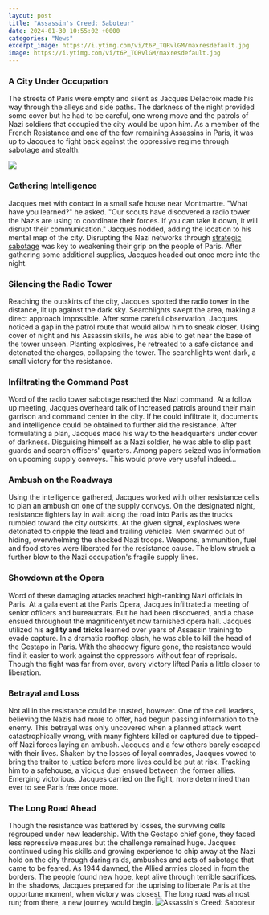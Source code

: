 ```yaml
---
layout: post
title: "Assassin's Creed: Saboteur"
date: 2024-01-30 10:55:02 +0000
categories: "News"
excerpt_image: https://i.ytimg.com/vi/t6P_TQRvlGM/maxresdefault.jpg
image: https://i.ytimg.com/vi/t6P_TQRvlGM/maxresdefault.jpg
---
```


### A City Under Occupation
The streets of Paris were empty and silent as Jacques Delacroix made his way through the alleys and side paths. The darkness of the night provided some cover but he had to be careful, one wrong move and the patrols of Nazi soldiers that occupied the city would be upon him. As a member of the French Resistance and one of the few remaining Assassins in Paris, it was up to Jacques to fight back against the oppressive regime through sabotage and stealth. 

![](https://i.ytimg.com/vi/7qVUVPw02QQ/maxresdefault.jpg)
### Gathering Intelligence
Jacques met with contact in a small safe house near Montmartre. "What have you learned?" he asked. "Our scouts have discovered a radio tower the Nazis are using to coordinate their forces. If you can take it down, it will disrupt their communication." Jacques nodded, adding the location to his mental map of the city. Disrupting the Nazi networks through [strategic sabotage](https://store.fi.io.vn/collection/alejandre) was key to weakening their grip on the people of Paris. After gathering some additional supplies, Jacques headed out once more into the night.
### Silencing the Radio Tower  
Reaching the outskirts of the city, Jacques spotted the radio tower in the distance, lit up against the dark sky. Searchlights swept the area, making a direct approach impossible. After some careful observation, Jacques noticed a gap in the patrol route that would allow him to sneak closer. Using cover of night and his Assassin skills, he was able to get near the base of the tower unseen. Planting explosives, he retreated to a safe distance and detonated the charges, collapsing the tower. The searchlights went dark, a small victory for the resistance.
### Infiltrating the Command Post
Word of the radio tower sabotage reached the Nazi command. At a follow up meeting, Jacques overheard talk of increased patrols around their main garrison and command center in the city. If he could infiltrate it, documents and intelligence could be obtained to further aid the resistance. After formulating a plan, Jacques made his way to the headquarters under cover of darkness. Disguising himself as a Nazi soldier, he was able to slip past guards and search officers' quarters. Among papers seized was information on upcoming supply convoys. This would prove very useful indeed...
### Ambush on the Roadways 
Using the intelligence gathered, Jacques worked with other resistance cells to plan an ambush on one of the supply convoys. On the designated night, resistance fighters lay in wait along the road into Paris as the trucks rumbled toward the city outskirts. At the given signal, explosives were detonated to cripple the lead and trailing vehicles. Men swarmed out of hiding, overwhelming the shocked Nazi troops. Weapons, ammunition, fuel and food stores were liberated for the resistance cause. The blow struck a further blow to the Nazi occupation's fragile supply lines.
### Showdown at the Opera
Word of these damaging attacks reached high-ranking Nazi officials in Paris. At a gala event at the Paris Opera, Jacques infiltrated a meeting of senior officers and bureaucrats. But he had been discovered, and a chase ensued throughout the magnificentyet now tarnished opera hall. Jacques utilized his **agility and tricks** learned over years of Assassin training to evade capture. In a dramatic rooftop clash, he was able to kill the head of the Gestapo in Paris. With the shadowy figure gone, the resistance would find it easier to work against the oppressors without fear of reprisals. Though the fight was far from over, every victory lifted Paris a little closer to liberation.
### Betrayal and Loss  
Not all in the resistance could be trusted, however. One of the cell leaders, believing the Nazis had more to offer, had begun passing information to the enemy. This betrayal was only uncovered when a planned attack went catastrophically wrong, with many fighters killed or captured due to tipped-off Nazi forces laying an ambush. Jacques and a few others barely escaped with their lives. Shaken by the losses of loyal comrades, Jacques vowed to bring the traitor to justice before more lives could be put at risk. Tracking him to a safehouse, a vicious duel ensued between the former allies. Emerging victorious, Jacques carried on the fight, more determined than ever to see Paris free once more.
### The Long Road Ahead
Though the resistance was battered by losses, the surviving cells regrouped under new leadership. With the Gestapo chief gone, they faced less repressive measures but the challenge remained huge. Jacques continued using his skills and growing experience to chip away at the Nazi hold on the city through daring raids, ambushes and acts of sabotage that came to be feared. As 1944 dawned, the Allied armies closed in from the borders. The people found new hope, kept alive through terrible sacrifices. In the shadows, Jacques prepared for the uprising to liberate Paris at the opportune moment, when victory was closest. The long road was almost run; from there, a new journey would begin.
![Assassin's Creed: Saboteur](https://i.ytimg.com/vi/t6P_TQRvlGM/maxresdefault.jpg)